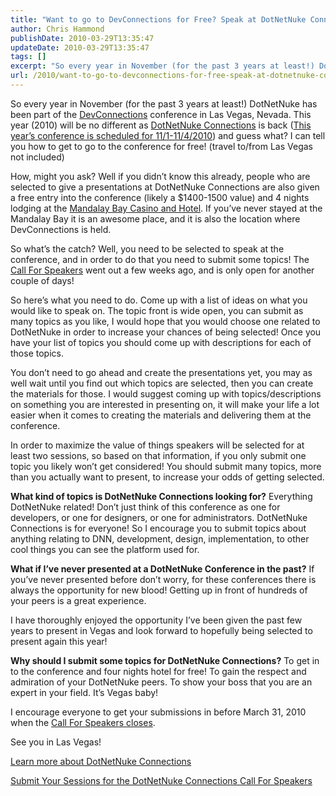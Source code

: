 ```yaml
---
title: "Want to go to DevConnections for Free? Speak at DotNetNuke Connections"
author: Chris Hammond
publishDate: 2010-03-29T13:35:47
updateDate: 2010-03-29T13:35:47
tags: []
excerpt: "So every year in November (for the past 3 years at least!) DotNetNuke has been part of the DevConnections conference in Las Vegas, Nevada. This year (2010) will be no different as DotNetNuke Connections is back (This year’s conference is scheduled for 11/1-11/4/2010) and guess what? I can tell you how to get to go to the conference for free! (travel to/from Las Vegas not included)  How, might you ask? Well if you didn’t know this already, people who are selected to give a presentations at DotNetNuke Connections are also given a free entry into the conference (likely a $1400-1500 value) and 4 nights lodging at the Mandalay Bay Casino and Hotel. If you’ve never stayed at the Mandalay Bay it is an awesome place, and it is also the location where DevConnections is held.  So what’s the catch? Well, you need to be selected to speak at the conference, and in order to do that you need to submit some topics! The Call For Speakers went out a few weeks ago, and is only open for another couple of days!   So here’s what you need to do. Come up with a list of ideas on what you would like to speak on. The topic front is wide open, you can submit as many topics as you like, I would hope that you would choose one related to DotNetNuke in order to increase your chances of being selected! Once you have your list of topics you should come up with descriptions for each of those topics.   You don’t need to go ahead and create the presentations yet, you may as well wait until you find out which topics are selected, then you can create the materials for those. I would suggest coming up with topics/descriptions on something you are interested in presenting on, it will make your life a lot easier when it comes to creating the materials and delivering them at the conference.  In order to maximize the value of things speakers will be selected for at least two sessions, so based on that information, if you only submit one topic you likely won’t get considered! You should submit many topics, more than you actually want to present, to increase your odds of getting selected.  What kind of topics is DotNetNuke Connections looking for? Everything DotNetNuke related! Don’t just think of this conference as one for developers, or one for designers, or one for administrators. DotNetNuke Connections is for everyone! So I encourage you to submit topics about anything relating to DNN, development, design, implementation, to other cool things you can see the platform used for.  What if I’ve never presented at a DotNetNuke Conference in the past? If you’ve never presented before don’t worry, for these conferences there is always the opportunity for new blood! Getting up in front of hundreds of your peers is a great experience.   I have thoroughly enjoyed the opportunity I’ve been given the past few years to present in Vegas and look forward to hopefully being selected to present again this year!  Why should I submit some topics for DotNetNuke Connections? To get in to the conference and four nights hotel for free! To gain the respect and admiration of your DotNetNuke peers. To show your boss that you are an expert in your field. It’s Vegas baby!   I encourage everyone to get your submissions in before March 31, 2010 when the Call For Speakers closes.   See you in Las Vegas!  Learn more about DotNetNuke Connections  Submit Your Sessions for the DotNetNuke Connections Call For Speakers"
url: /2010/want-to-go-to-devconnections-for-free-speak-at-dotnetnuke-connections  # Use the generated URL with year
---
```

<p>So every year in November (for the past 3 years at least!) DotNetNuke has been part of the <a href="https://www.devconnections.com/">DevConnections</a> conference in Las Vegas, Nevada. This year (2010) will be no different as <a href="https://www.dotnetnuke.com/News/DotNetNukeEvents/DotNetNukeConnections10/tabid/1512/Default.aspx">DotNetNuke Connections</a> is back (<a href="https://www.dotnetnuke.com/News/DotNetNukeEvents/DotNetNukeConnections10/tabid/1512/Default.aspx">This year’s conference is scheduled for 11/1-11/4/2010</a>) and guess what? I can tell you how to get to go to the conference for free! (travel to/from Las Vegas not included)</p>  <p>How, might you ask? Well if you didn’t know this already, people who are selected to give a presentations at DotNetNuke Connections are also given a free entry into the conference (likely a $1400-1500 value) and 4 nights lodging at the <a href="https://www.mandalaybay.com/">Mandalay Bay Casino and Hotel</a>. If you’ve never stayed at the Mandalay Bay it is an awesome place, and it is also the location where DevConnections is held.</p>  <p>So what’s the catch? Well, you need to be selected to speak at the conference, and in order to do that you need to submit some topics! The <a href="https://www.dotnetnuke.com/Community/Blogs/tabid/825/EntryId/2521/DotNetNuke-Connections-Call-for-Speakers.aspx">Call For Speakers</a> went out a few weeks ago, and is only open for another couple of days! </p>  <p>So here’s what you need to do. Come up with a list of ideas on what you would like to speak on. The topic front is wide open, you can submit as many topics as you like, I would hope that you would choose one related to DotNetNuke in order to increase your chances of being selected! Once you have your list of topics you should come up with descriptions for each of those topics. </p>  <p>You don’t need to go ahead and create the presentations yet, you may as well wait until you find out which topics are selected, then you can create the materials for those. I would suggest coming up with topics/descriptions on something you are interested in presenting on, it will make your life a lot easier when it comes to creating the materials and delivering them at the conference.</p>  <p>In order to maximize the value of things speakers will be selected for at least two sessions, so based on that information, if you only submit one topic you likely won’t get considered! You should submit many topics, more than you actually want to present, to increase your odds of getting selected.</p>  <p><strong>What kind of topics is DotNetNuke Connections looking for?</strong> Everything DotNetNuke related! Don’t just think of this conference as one for developers, or one for designers, or one for administrators. DotNetNuke Connections is for everyone! So I encourage you to submit topics about anything relating to DNN, development, design, implementation, to other cool things you can see the platform used for.</p>  <p><strong>What if I’ve never presented at a DotNetNuke Conference in the past?</strong> If you’ve never presented before don’t worry, for these conferences there is always the opportunity for new blood! Getting up in front of hundreds of your peers is a great experience. </p>  <p>I have thoroughly enjoyed the opportunity I’ve been given the past few years to present in Vegas and look forward to hopefully being selected to present again this year!</p>  <p><strong>Why should I submit some topics for DotNetNuke Connections?</strong> To get in to the conference and four nights hotel for free! To gain the respect and admiration of your DotNetNuke peers. To show your boss that you are an expert in your field. It’s Vegas baby! </p>  <p>I encourage everyone to get your submissions in before March 31, 2010 when the <a href="https://www.dotnetnuke.com/News/DotNetNukeEvents/DotNetNukeConnections10/CallforSpeakers/tabid/1518/Default.aspx">Call For Speakers closes</a>. </p>  <p>See you in Las Vegas!</p>  <p><a href="https://www.dotnetnuke.com/News/DotNetNukeEvents/DotNetNukeConnections10/tabid/1512/Default.aspx">Learn more about DotNetNuke Connections</a></p>  <p><a href="https://www.dotnetnuke.com/News/DotNetNukeEvents/DotNetNukeConnections10/CallforSpeakers/tabid/1518/Default.aspx">Submit Your Sessions for the DotNetNuke Connections Call For Speakers</a></p>

